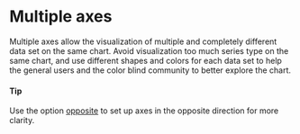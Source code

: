 # Multiple axes 
Multiple axes allow the visualization of multiple and completely different data set on the same chart. 
Avoid visualization too much series type on the same chart, and use different shapes and colors for each data set to help the general users and the color blind community to better explore the chart.

####  Tip
Use the option [opposite](https://api.highcharts.com/highcharts/yAxis.opposite) to set up axes in the opposite direction for more clarity.